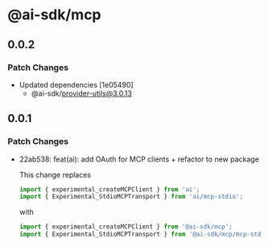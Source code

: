 # @ai-sdk/mcp

## 0.0.2

### Patch Changes

- Updated dependencies [1e05490]
  - @ai-sdk/provider-utils@3.0.13

## 0.0.1

### Patch Changes

- 22ab538: feat(ai): add OAuth for MCP clients + refactor to new package

  This change replaces

  ```ts
  import { experimental_createMCPClient } from 'ai';
  import { Experimental_StdioMCPTransport } from 'ai/mcp-stdio';
  ```

  with

  ```ts
  import { experimental_createMCPClient } from '@ai-sdk/mcp';
  import { Experimental_StdioMCPTransport } from '@ai-sdk/mcp/mcp-stdio';
  ```
